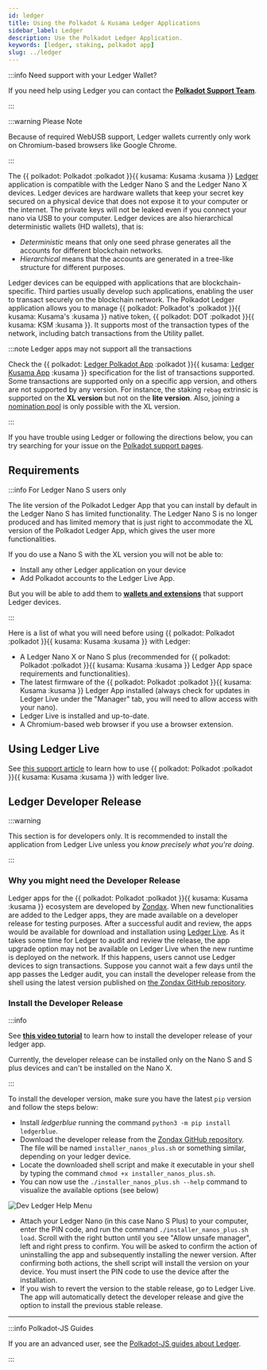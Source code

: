 ```yaml
---
id: ledger
title: Using the Polkadot & Kusama Ledger Applications
sidebar_label: Ledger
description: Use the Polkadot Ledger Application.
keywords: [ledger, staking, polkadot app]
slug: ../ledger
---
```


:::info Need support with your Ledger Wallet?

If you need help using Ledger you can contact the
[**Polkadot Support Team**](https://support.polkadot.network/support/home).

:::

:::warning Please Note

Because of required WebUSB support, Ledger wallets currently only work on Chromium-based browsers
like Google Chrome.

:::

The \{\{ polkadot: Polkadot :polkadot }}\{\{ kusama: Kusama :kusama }}
[Ledger](https://www.ledger.com/) application is compatible with the Ledger Nano S and the Ledger
Nano X devices. Ledger devices are hardware wallets that keep your secret key secured on a physical
device that does not expose it to your computer or the internet. The private keys will not be leaked
even if you connect your nano via USB to your computer. Ledger devices are also hierarchical
deterministic wallets (HD wallets), that is:

- _Deterministic_ means that only one seed phrase generates all the accounts for different
  blockchain networks.
- _Hierarchical_ means that the accounts are generated in a tree-like structure for different
  purposes.

Ledger devices can be equipped with applications that are blockchain-specific. Third parties usually
develop such applications, enabling the user to transact securely on the blockchain network. The
Polkadot Ledger application allows you to manage \{\{ polkadot: Polkadot's :polkadot }}\{\{ kusama:
Kusama's :kusama }} native token, \{\{ polkadot: DOT :polkadot }}\{\{ kusama: KSM :kusama }}. It
supports most of the transaction types of the network, including batch transactions from the Utility
pallet.

:::note Ledger apps may not support all the transactions

Check the \{\{ polkadot: [Ledger Polkadot App](https://github.com/Zondax/ledger-polkadot) :polkadot
}}\{\{ kusama: [Ledger Kusama App](https://github.com/Zondax/ledger-kusama) :kusama }} specification
for the list of transactions supported. Some transactions are supported only on a specific app
version, and others are not supported by any version. For instance, the staking `rebag` extrinsic is
supported on the **XL version** but not on the **lite version**. Also, joining a
[nomination pool](../learn/learn-nomination-pools.md) is only possible with the XL version.

:::

If you have trouble using Ledger or following the directions below, you can try searching for your
issue on the [Polkadot support pages](https://support.polkadot.network/).

## Requirements

:::info For Ledger Nano S users only

The lite version of the Polkadot Ledger App that you can install by default in the Ledger Nano S has
limited functionality. The Ledger Nano S is no longer produced and has limited memory that is just
right to accommodate the XL version of the Polkadot Ledger App, which gives the user more
functionalities.

If you do use a Nano S with the XL version you will not be able to:

- Install any other Ledger application on your device
- Add Polkadot accounts to the Ledger Live App.

But you will be able to add them to [**wallets and extensions**](./wallets-and-extensions.md) that
support Ledger devices.

:::

Here is a list of what you will need before using \{\{ polkadot: Polkadot :polkadot }}\{\{ kusama:
Kusama :kusama }} with Ledger:

- A Ledger Nano X or Nano S plus (recommended for \{\{ polkadot: Polkadot :polkadot }}\{\{ kusama:
  Kusama :kusama }} Ledger App space requirements and functionalities).
- The latest firmware of the \{\{ polkadot: Polkadot :polkadot }}\{\{ kusama: Kusama :kusama }}
  Ledger App installed (always check for updates in Ledger Live under the "Manager" tab, you will
  need to allow access with your nano).
- Ledger Live is installed and up-to-date.
- A Chromium-based web browser if you use a browser extension.

## Using Ledger Live

See
[this support article](https://support.polkadot.network/support/solutions/articles/65000175822-how-to-use-polkadot-and-stake-with-ledger-live)
to learn how to use \{\{ polkadot: Polkadot :polkadot }}\{\{ kusama: Kusama :kusama }} with ledger
live.

## Ledger Developer Release

:::warning

This section is for developers only. It is recommended to install the application from Ledger Live
unless you _know precisely what you're doing_.

:::

### Why you might need the Developer Release

Ledger apps for the \{\{ polkadot: Polkadot :polkadot }}\{\{ kusama: Kusama :kusama }} ecosystem are
developed by [Zondax](https://zondax.ch/). When new functionalities are added to the Ledger apps,
they are made available on a developer release for testing purposes. After a successful audit and
review, the apps would be available for download and installation using
[Ledger Live](https://www.ledger.com/ledger-live). As it takes some time for Ledger to audit and
review the release, the app upgrade option may not be available on Ledger Live when the new runtime
is deployed on the network. If this happens, users cannot use Ledger devices to sign transactions.
Suppose you cannot wait a few days until the app passes the Ledger audit, you can install the
developer release from the shell using the latest version published on
[the Zondax GitHub repository](https://github.com/Zondax/ledger-polkadot/releases).

### Install the Developer Release

:::info

See [**this video tutorial**](https://youtu.be/4SyVQrlXZ_Q) to learn how to install the developer
release of your ledger app.

Currently, the developer release can be installed only on the Nano S and S plus devices and can't be
installed on the Nano X.

:::

To install the developer version, make sure you have the latest `pip` version and follow the steps
below:

- Install _ledgerblue_ running the command `python3 -m pip install ledgerblue`.
- Download the developer release from the
  [Zondax GitHub repository](https://github.com/Zondax/ledger-polkadot/releases). The file will be
  named `installer_nanos_plus.sh` or something similar, depending on your ledger device.
- Locate the downloaded shell script and make it executable in your shell by typing the command
  `chmod +x installer_nanos_plus.sh`.
- You can now use the `./installer_nanos_plus.sh --help` command to visualize the available options
  (see below)

![Dev Ledger Help Menu](../assets/ledger-help-menu.png)

- Attach your Ledger Nano (in this case Nano S Plus) to your computer, enter the PIN code, and run
  the command `./installer_nanos_plus.sh load`. Scroll with the right button until you see "Allow
  unsafe manager", left and right press to confirm. You will be asked to confirm the action of
  uninstalling the app and subsequently installing the newer version. After confirming both actions,
  the shell script will install the version on your device. You must insert the PIN code to use the
  device after the installation.
- If you wish to revert the version to the stable release, go to Ledger Live. The app will
  automatically detect the developer release and give the option to install the previous stable
  release.

---

:::info Polkadot-JS Guides

If you are an advanced user, see the
[Polkadot-JS guides about Ledger](../learn/learn-guides-ledger.md).

:::
